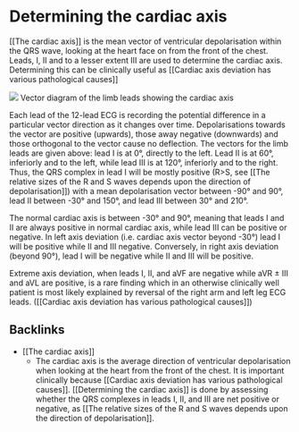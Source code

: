 # Determining the cardiac axis

[[The cardiac axis]] is the mean vector of ventricular depolarisation within the QRS wave, looking at the heart face on from the front of the chest. Leads, I, II and to a lesser extent III are used to determine the cardiac axis. Determining this can be clinically useful as [[Cardiac axis deviation has various pathological causes]]


![](BearImages/BEBDAFC9-D897-4847-AD4F-012EFEE41C5D-33765-000312741E9AC199/Determining-the-cardiac-axis_1.jpg)
Vector diagram of the limb leads showing the cardiac axis

Each lead of the 12-lead ECG is recording the potential difference in a particular vector direction as it changes over time. Depolarisations towards the vector are positive (upwards), those away negative (downwards) and those orthogonal to the vector cause no deflection. The vectors for the limb leads are given above: lead I is at 0°, directly to the left. Lead II is at 60°, inferiorly and to the left, while lead III is at 120°, inferiorly and to the right. Thus, the QRS complex in lead I will be mostly positive (R>S, see [[The relative sizes of the R and S waves depends upon the direction of depolarisation]]) with a mean depolarisation vector between -90° and 90°, lead II between -30° and 150°, and lead III between 30° and 210°.

The normal cardiac axis is between -30° and 90°, meaning that leads I and II are always positive in normal cardiac axis, while lead III can be positive or negative. In left axis deviation (i.e. cardiac axis vector beyond -30°) lead I will be positive while II and III negative. Conversely, in right axis deviation (beyond 90°), lead I will be negative while II and III will be positive. 

Extreme axis deviation, when leads I, II, and aVF are negative while aVR ± III and aVL are positive, is a rare finding which in an otherwise clinically well patient is most likely explained by reversal of the right arm and left leg ECG leads. ([[Cardiac axis deviation has various pathological causes]])

## Backlinks
* [[The cardiac axis]]
	* The cardiac axis is the average direction of ventricular depolarisation when looking at the heart from the front of the chest. It is important clinically because [[Cardiac axis deviation has various pathological causes]]. [[Determining the cardiac axis]] is done by assessing whether the QRS complexes in leads I, II, and III are net positive or negative, as [[The relative sizes of the R and S waves depends upon the direction of depolarisation]].

<!-- {BearID:A595E037-0BAB-447B-ABD0-C5BF06AFCA77-33765-00031245FD714B61} -->
